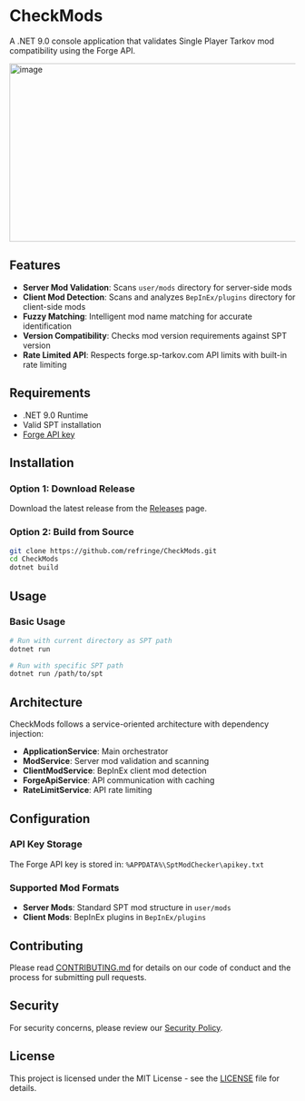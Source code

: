 # CheckMods

A .NET 9.0 console application that validates Single Player Tarkov mod compatibility using the Forge API.

<img width="1013" height="314" alt="image" src="https://github.com/user-attachments/assets/00878387-024c-4961-b66f-b977f4e550c0" />

## Features

- **Server Mod Validation**: Scans `user/mods` directory for server-side mods
- **Client Mod Detection**: Scans and analyzes `BepInEx/plugins` directory for client-side mods
- **Fuzzy Matching**: Intelligent mod name matching for accurate identification
- **Version Compatibility**: Checks mod version requirements against SPT version
- **Rate Limited API**: Respects forge.sp-tarkov.com API limits with built-in rate limiting

## Requirements

- .NET 9.0 Runtime
- Valid SPT installation
- [Forge API key](https://forge.sp-tarkov.com/user/api-tokens)

## Installation

### Option 1: Download Release
Download the latest release from the [Releases](https://github.com/refringe/SPT-Check-Mods/releases) page.

### Option 2: Build from Source
```bash
git clone https://github.com/refringe/CheckMods.git
cd CheckMods
dotnet build
```

## Usage

### Basic Usage
```bash
# Run with current directory as SPT path
dotnet run

# Run with specific SPT path
dotnet run /path/to/spt
```

## Architecture

CheckMods follows a service-oriented architecture with dependency injection:

- **ApplicationService**: Main orchestrator
- **ModService**: Server mod validation and scanning
- **ClientModService**: BepInEx client mod detection
- **ForgeApiService**: API communication with caching
- **RateLimitService**: API rate limiting

## Configuration

### API Key Storage
The Forge API key is stored in: `%APPDATA%\SptModChecker\apikey.txt`

### Supported Mod Formats
- **Server Mods**: Standard SPT mod structure in `user/mods`
- **Client Mods**: BepInEx plugins in `BepInEx/plugins`

## Contributing

Please read [CONTRIBUTING.md](CONTRIBUTING.md) for details on our code of conduct and the process for submitting pull requests.

## Security

For security concerns, please review our [Security Policy](SECURITY.md).

## License

This project is licensed under the MIT License - see the [LICENSE](../LICENSE) file for details.
